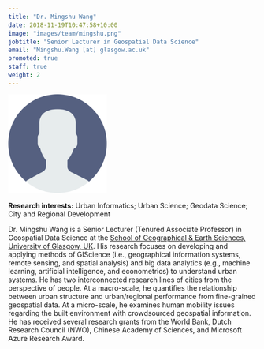 ```yaml
---
title: "Dr. Mingshu Wang"
date: 2018-11-19T10:47:58+10:00
image: "images/team/mingshu.png"
jobtitle: "Senior Lecturer in Geospatial Data Science"
email: "Mingshu.Wang [at] glasgow.ac.uk"
promoted: true
staff: true
weight: 2
---
```


<img src="/images/team/mingshu.png" alt="mingshu avatar" width="200"/>

**Research interests:** Urban Informatics; Urban Science; Geodata Science; City and Regional Development


Dr. Mingshu Wang is a Senior Lecturer (Tenured Associate Professor) in Geospatial Data Science at the [School of Geographical & Earth Sciences, University of Glasgow, UK](https://www.gla.ac.uk/schools/ges/). His research focuses on developing and applying methods of GIScience (i.e., geographical information systems, remote sensing, and spatial analysis) and big data analytics (e.g., machine learning, artificial intelligence, and econometrics) to understand urban systems. He has two interconnected research lines of cities from the perspective of people. At a macro-scale, he quantifies the relationship between urban structure and urban/regional performance from fine-grained geospatial data. At a micro-scale, he examines human mobility issues regarding the built environment with crowdsourced geospatial information. He has received several research grants from the World Bank, Dutch Research Council (NWO), Chinese Academy of Sciences, and Microsoft Azure Research Award.
